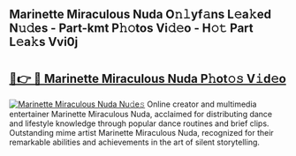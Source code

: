 ## Marinette Miraculous Nuda O𝚗𝚕yf𝚊ns L𝚎a𝚔ed N𝚞𝚍es - Part-kmt P𝚑𝚘tos Vi𝚍𝚎o - H𝚘𝚝 Part L𝚎a𝚔s Vvi0j

# <h2><a href="http://kf607m.oniu.top/?m=Marinette+Miraculous+Nuda">🔗👉 🔴 Marinette Miraculous Nuda P𝚑ot𝚘𝚜 V𝚒d𝚎o</a></h2>

[![Marinette Miraculous Nuda Nu𝚍e𝚜](https://i.imgur.com/0qMVB7G.gif)](http://kf607m.oniu.top/?m=Marinette+Miraculous+Nuda)
Online creator and multimedia entertainer Marinette Miraculous Nuda, acclaimed for distributing dance and lifestyle knowledge through popular dance routines and brief clips. Outstanding mime artist Marinette Miraculous Nuda, recognized for their remarkable abilities and achievements in the art of silent storytelling.  
